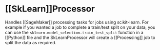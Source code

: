 # [[SkLearn]]Processor
Handles [[SageMaker]] processing tasks for jobs using scikit-learn. For example if you wanted a job to complete a train/test split on your data, you can use the `sklearn.model_selection.train_test_split` function in a [[Python]] file and the SkLearnProcessor will create a [[Processing]] job to split the data as required.